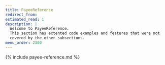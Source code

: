```yaml
---
title: PayeeReference
redirect_from:
estimated_read: 1
description: |
  Welcome to PayeeReference.
  This section has extented code examples and features that were not
  covered by the other subsections.
menu_order: 2300
---
```


{% include payee-reference.md %}